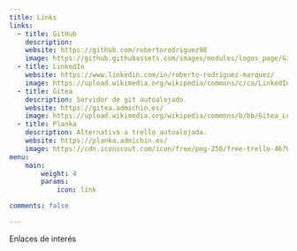 ```yaml
---
title: Links
links:
  - title: GitHub
    description: 
    website: https://github.com/robertorodriguez98
    image: https://github.githubassets.com/images/modules/logos_page/GitHub-Mark.png
  - title: LinkedIn
    website: https://www.linkedin.com/in/roberto-rodriguez-marquez/
    image: https://upload.wikimedia.org/wikipedia/commons/c/ca/LinkedIn_logo_initials.png
  - title: Gitea
    description: Servidor de git autoalojado.
    website: https://gitea.admichin.es/
    image: https://upload.wikimedia.org/wikipedia/commons/b/bb/Gitea_Logo.svg
  - title: Planka
    description: Alternativa a trello autoalojada.
    website: https://planka.admichin.es/
    image: https://cdn.iconscout.com/icon/free/png-256/free-trello-4670137-3878257.png
menu:
    main: 
        weight: 4
        params:
            icon: link

comments: false

---
```


Enlaces de interés

